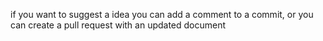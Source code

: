 if you want to suggest a idea you can add a comment to a commit, or you can create a pull request with an updated document
